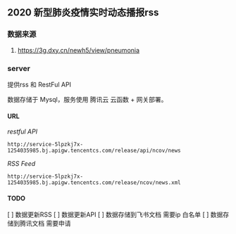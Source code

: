 ## 2020 新型肺炎疫情实时动态播报rss

### 数据来源

1. https://3g.dxy.cn/newh5/view/pneumonia

### server

提供rss 和 RestFul API

数据存储于 Mysql，服务使用 腾讯云 云函数 + 网关部署。

#### URL

*restful API*

```shell script
http://service-5lpzkj7x-1254035985.bj.apigw.tencentcs.com/release/api/ncov/news
```

*RSS Feed*

```shell script
http://service-5lpzkj7x-1254035985.bj.apigw.tencentcs.com/release/ncov/news.xml
```

#### TODO

[ ] 数据更新RSS
[ ] 数据更新API
[ ] 数据存储到飞书文档 需要ip 白名单
[ ] 数据存储到腾讯文档 需要申请 